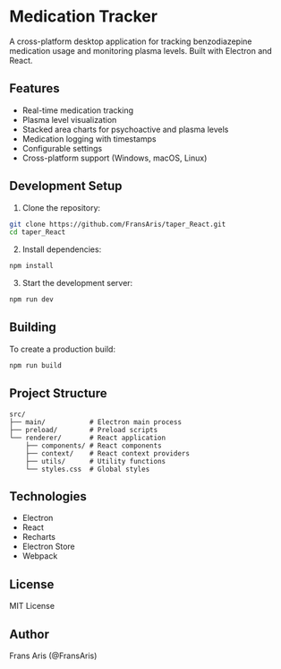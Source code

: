 # Medication Tracker

A cross-platform desktop application for tracking benzodiazepine medication usage and monitoring plasma levels. Built with Electron and React.

## Features

- Real-time medication tracking
- Plasma level visualization
- Stacked area charts for psychoactive and plasma levels
- Medication logging with timestamps
- Configurable settings
- Cross-platform support (Windows, macOS, Linux)

## Development Setup

1. Clone the repository:
```bash
git clone https://github.com/FransAris/taper_React.git
cd taper_React
```

2. Install dependencies:
```bash
npm install
```

3. Start the development server:
```bash
npm run dev
```

## Building

To create a production build:

```bash
npm run build
```

## Project Structure

```
src/
├── main/           # Electron main process
├── preload/        # Preload scripts
└── renderer/       # React application
    ├── components/ # React components
    ├── context/    # React context providers
    ├── utils/      # Utility functions
    └── styles.css  # Global styles
```

## Technologies

- Electron
- React
- Recharts
- Electron Store
- Webpack

## License

MIT License

## Author

Frans Aris (@FransAris) 
